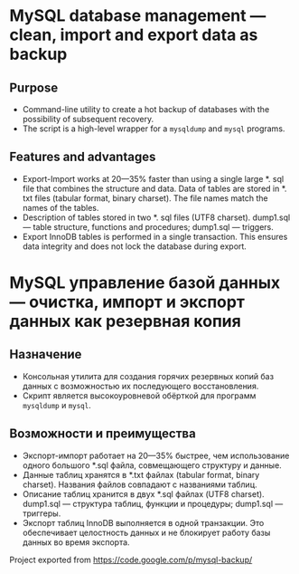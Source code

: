 # MySQL database management — clean, import and export data as backup

## Purpose

* Command-line utility to create a hot backup of databases with the possibility of subsequent recovery.
* The script is a high-level wrapper for a `mysqldump` and `mysql` programs.

## Features and advantages

* Export-Import works at 20—35% faster than using a single large *. sql file that combines the structure and data.
Data of tables are stored in *. txt files (tabular format, binary charset). The file names match the names of the tables.
* Description of tables stored in two *. sql files (UTF8 charset). dump1.sql — table structure, functions and procedures; dump1.sql — triggers.
* Export InnoDB tables is performed in a single transaction. This ensures data integrity and does not lock the database during export.

# MySQL управление базой данных — очистка, импорт и экспорт данных как резервная копия

## Назначение

* Консольная утилита для создания горячих резервных копий баз данных с возможностью их последующего восстановления.
* Скрипт является высокоуровневой обёрткой для программ `mysqldump` и `mysql`.

## Возможности и преимущества

* Экспорт-импорт работает на 20—35% быстрее, чем использование одного большого *.sql файла, совмещающего структуру и данные.
* Данные таблиц хранятся в *.txt файлах (tabular format, binary charset). Названия файлов совпадают с названиями таблиц.
* Описание таблиц хранится в двух *.sql файлах (UTF8 charset). dump1.sql — структура таблиц, функции и процедуры; dump1.sql — триггеры.
* Экспорт таблиц InnoDB выполняется в одной транзакции. Это обеспечивает целостность данных и не блокирует работу базы данных во время экспорта.

Project exported from https://code.google.com/p/mysql-backup/
